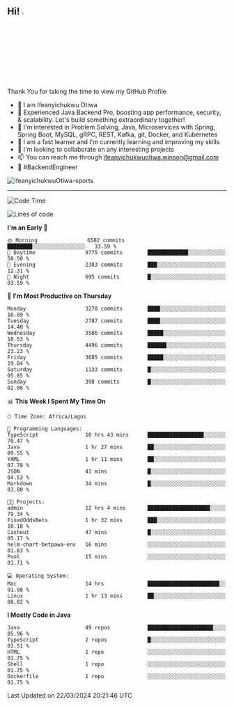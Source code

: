 <!-- BLOG-POST-LIST:START --><!-- BLOG-POST-LIST:END -->

## Hi! <img src="https://media.giphy.com/media/hvRJCLFzcasrR4ia7z/giphy.gif" width="4%"> 

Thank You for taking the time to view my GitHub Profile

- 👋 I am Ifeanyichukwu Otiwa
- 🚀 Experienced Java Backend Pro, boosting app performance, security, & scalability. Let's build something extraordinary together!
- 👀 I'm interested in Problem Solving, Java, Microservices with Spring, Spring Boot, MySQL, gRPC, REST, Kafka, git, Docker, and Kubernetes
- 🌱 I am a fast learner and I'm currently learning and improving my skills
- 💞️ I'm looking to collaborate on any interesting projects
- 📫 You can reach me through ifeanyichukwuotiwa.winson@gmail.com
- 🚀 #BackendEngineer

<p align="left" marginTop="10px"> <img src="https://komarev.com/ghpvc/?username=ifeanyichukwuOtiwa-sports&label=Profile%20views&color=0e75b6&style=for-the-badge" alt="ifeanyichukwuOtiwa-sports" /> </p>

***

<!--START_SECTION:waka-->
![Code Time](http://img.shields.io/badge/Code%20Time-2%2C330%20hrs%2048%20mins-blue)

![Lines of code](https://img.shields.io/badge/From%20Hello%20World%20I%27ve%20Written-4.5%20million%20lines%20of%20code-blue)

**I'm an Early 🐤** 

```text
🌞 Morning                6502 commits        ████████░░░░░░░░░░░░░░░░░   33.59 % 
🌆 Daytime                9775 commits        █████████████░░░░░░░░░░░░   50.50 % 
🌃 Evening                2383 commits        ███░░░░░░░░░░░░░░░░░░░░░░   12.31 % 
🌙 Night                  695 commits         █░░░░░░░░░░░░░░░░░░░░░░░░   03.59 % 
```
📅 **I'm Most Productive on Thursday** 

```text
Monday                   3270 commits        ████░░░░░░░░░░░░░░░░░░░░░   16.89 % 
Tuesday                  2787 commits        ████░░░░░░░░░░░░░░░░░░░░░   14.40 % 
Wednesday                3586 commits        █████░░░░░░░░░░░░░░░░░░░░   18.53 % 
Thursday                 4496 commits        ██████░░░░░░░░░░░░░░░░░░░   23.23 % 
Friday                   3685 commits        █████░░░░░░░░░░░░░░░░░░░░   19.04 % 
Saturday                 1133 commits        █░░░░░░░░░░░░░░░░░░░░░░░░   05.85 % 
Sunday                   398 commits         █░░░░░░░░░░░░░░░░░░░░░░░░   02.06 % 
```


📊 **This Week I Spent My Time On** 

```text
🕑︎ Time Zone: Africa/Lagos

💬 Programming Languages: 
TypeScript               10 hrs 43 mins      ██████████████████░░░░░░░   70.47 % 
Java                     1 hr 27 mins        ██░░░░░░░░░░░░░░░░░░░░░░░   09.55 % 
YAML                     1 hr 11 mins        ██░░░░░░░░░░░░░░░░░░░░░░░   07.78 % 
JSON                     41 mins             █░░░░░░░░░░░░░░░░░░░░░░░░   04.53 % 
Markdown                 34 mins             █░░░░░░░░░░░░░░░░░░░░░░░░   03.80 % 

🐱‍💻 Projects: 
admin                    12 hrs 4 mins       ████████████████████░░░░░   79.34 % 
FixedOddsBets            1 hr 32 mins        ███░░░░░░░░░░░░░░░░░░░░░░   10.18 % 
Cashout                  47 mins             █░░░░░░░░░░░░░░░░░░░░░░░░   05.17 % 
helm-chart-betpawa-env   16 mins             ░░░░░░░░░░░░░░░░░░░░░░░░░   01.83 % 
Pool                     15 mins             ░░░░░░░░░░░░░░░░░░░░░░░░░   01.71 % 

💻 Operating System: 
Mac                      14 hrs              ███████████████████████░░   91.98 % 
Linux                    1 hr 13 mins        ██░░░░░░░░░░░░░░░░░░░░░░░   08.02 % 
```

**I Mostly Code in Java** 

```text
Java                     49 repos            █████████████████████░░░░   85.96 % 
TypeScript               2 repos             █░░░░░░░░░░░░░░░░░░░░░░░░   03.51 % 
HTML                     1 repo              ░░░░░░░░░░░░░░░░░░░░░░░░░   01.75 % 
Shell                    1 repo              ░░░░░░░░░░░░░░░░░░░░░░░░░   01.75 % 
Dockerfile               1 repo              ░░░░░░░░░░░░░░░░░░░░░░░░░   01.75 % 
```




 Last Updated on 22/03/2024 20:21:46 UTC
<!--END_SECTION:waka-->

<!--
<p align="center">
![trophy](https://github-profile-trophy.vercel.app/?username=ifeanyichukwuOtiwa-sports&theme=onedark) (https://github.com/ryo-ma/github-profile-trophy)
</p>
-->

<!---
ifeanyi-otiwa/ifeanyi-otiwa is a ✨ special ✨ repository because its `README.md` (this file) appears on your GitHub profile.
You can click the Preview link to take a look at your changes.
--->
